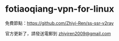 # fotiaoqiang-vpn-for-linux
免費節點：https://github.com/Zhiyi-Ren/ss-ssr-v2ray

官方更新了，請發送電郵到 zhiyiren2009@gmail.com
